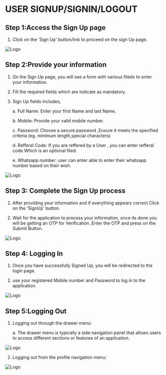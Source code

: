 # USER SIGNUP/SIGNIN/LOGOUT

## Step 1:Access the Sign Up page

1.  Click on the 'Sign Up' button/link to proceed on the sign Up page.

![Logo](./images/mobile/signUp/SignUp1.jpg)

## Step 2:Provide your information

1. On the Sign Up page, you will see a form with various fileds to enter your information.

2. Fill the required fields which are indicate as mandatory.

3. Sign Up fields includes,

   a. Full Name: Enter your first Name and last Name.

   b. Mobile: Provide your valid mobile number.

   c. Password: Choose a secure password ,Ensure it meets the specified criteria (eg. minimum length,special characters)

   d. Refferal Code: If you are reffered by a User , you can enter refferal code.Which is an optional filed.

   e. Whatsapp number: user can enter able to enter their whatsapp number based on their wish.

![Logo](./images/mobile/signUp/SignUp2.jpg)

## Step 3: Complete the Sign Up process

1. After providing your information and if everything appears correct Click on the 'SignUp' button.

2. Wait for the application to process your information, once its done you will be getting an OTP for Verification ,Enter the OTP and press on the Submit Button.

![Logo](./images/mobile/signUp/SignUp3.jpg)

## Step 4: Logging In

1. Once you have successfully Signed Up, you will be redirected to the login page.

2. use your registered Mobile number and Password to log in to the application.

![Logo](./images/mobile/signUp/SignUp4.jpg)

## Step 5:Logging Out

1. Logging out through the drawer menu:

   a. The drawer menu is typically a side navigation panel that allows users to access different sections or features of an application.

![Logo](./images/mobile/signUp/SignUp5.jpg)

2. Logging out from the profile navigation menu:

![Logo](./images/mobile/signUp/SignUp6.jpg)
